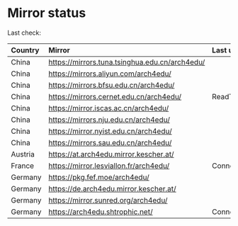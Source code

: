 <script src="./time.js"></script>
# Mirror status
Last check: <script type="text/javascript">localize(1755548808.8022754);</script>

|Country|Mirror|Last update|
|:------|:-----|:----------|
|China|https://mirrors.tuna.tsinghua.edu.cn/arch4edu/|<script type="text/javascript">localize(1755542852);</script>|
|China|https://mirrors.aliyun.com/arch4edu/|<script type="text/javascript">localize(1755542852);</script>|
|China|https://mirrors.bfsu.edu.cn/arch4edu/|<script type="text/javascript">localize(1755499877);</script>|
|China|https://mirrors.cernet.edu.cn/arch4edu/|ReadTimeout|
|China|https://mirror.iscas.ac.cn/arch4edu/|<script type="text/javascript">localize(1755499877);</script>|
|China|https://mirrors.nju.edu.cn/arch4edu/|<script type="text/javascript">localize(1755456242);</script>|
|China|https://mirror.nyist.edu.cn/arch4edu/|<script type="text/javascript">localize(1755499877);</script>|
|China|https://mirrors.sau.edu.cn/arch4edu/|<script type="text/javascript">localize(1755369726);</script>|
|Austria|https://at.arch4edu.mirror.kescher.at/|<script type="text/javascript">localize(1755499877);</script>|
|France|https://mirror.lesviallon.fr/arch4edu/|ConnectTimeout|
|Germany|https://pkg.fef.moe/arch4edu/|<script type="text/javascript">localize(1755499877);</script>|
|Germany|https://de.arch4edu.mirror.kescher.at/|<script type="text/javascript">localize(1755499877);</script>|
|Germany|https://mirror.sunred.org/arch4edu/|<script type="text/javascript">localize(1755499877);</script>|
|Germany|https://arch4edu.shtrophic.net/|ConnectionError|

<script src="./tablefilter/tablefilter.js"></script>
<script src="./table.js"></script>